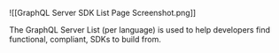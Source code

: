 ![[GraphQL Server SDK List Page Screenshot.png]]

The GraphQL Server List (per language) is used to help developers find functional, compliant, SDKs to build from.